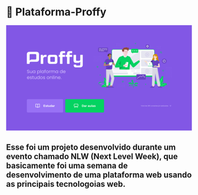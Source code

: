 # :link: Plataforma-Proffy

![Home-da-plataforma](https://github.com/ThiagoOliveiraCordeiro/Plataforma-Proffy/blob/master/images/readme/Home.svg)


## Esse foi um projeto desenvolvido durante um evento chamado NLW (Next Level Week), que basicamente foi uma semana de desenvolvimento de uma plataforma web usando as principais tecnologoias web. 

